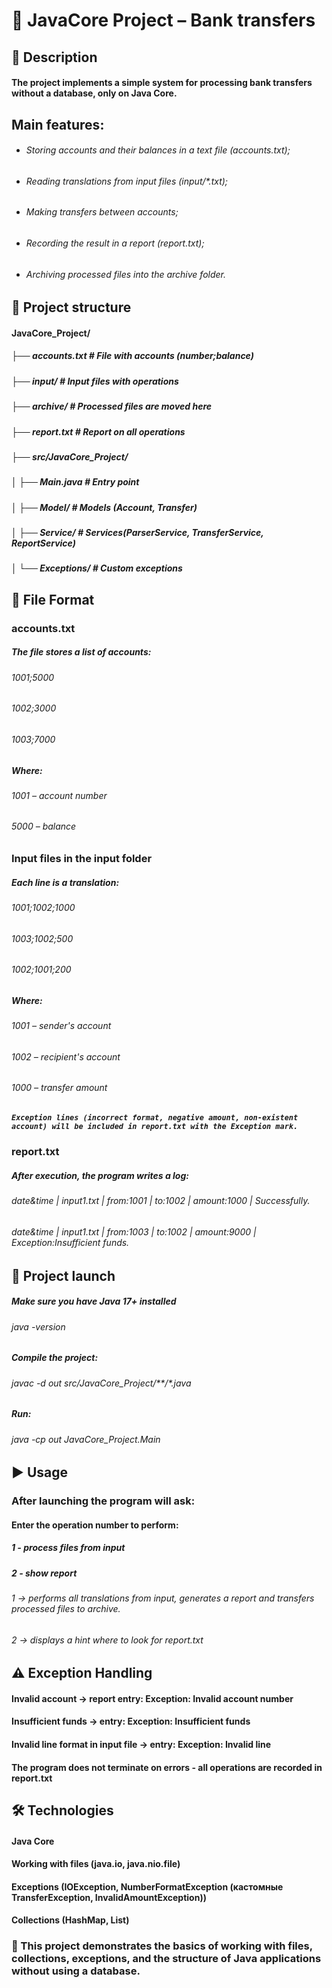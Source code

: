 # 🏦 JavaCore Project – Bank transfers

## 📌 Description

#### The project implements a simple system for processing bank transfers without a database, only on Java Core.

## Main features:

* ###### Storing accounts and their balances in a text file (accounts.txt);
* ###### Reading translations from input files (input/*.txt);
* ###### Making transfers between accounts;
* ###### Recording the result in a report (report.txt);
* ###### Archiving processed files into the archive folder.

## 📂 Project structure

#### JavaCore_Project/
##### ├── accounts.txt           # File with accounts (number;balance)
##### ├── input/                 # Input files with operations
##### ├── archive/               # Processed files are moved here
##### ├── report.txt             # Report on all operations
##### ├── src/JavaCore_Project/
##### │   ├── Main.java          # Entry point
##### │   ├── Model/             # Models (Account, Transfer)
##### │   ├── Service/           # Services(ParserService, TransferService, ReportService)
##### │   └── Exceptions/        # Custom exceptions

## 📑 File Format

### accounts.txt

##### The file stores a list of accounts:
###### 1001;5000
###### 1002;3000
###### 1003;7000

##### Where:
###### 1001 – account number
###### 5000 – balance

### Input files in the input folder
##### Each line is a translation:
###### 1001;1002;1000
###### 1003;1002;500
###### 1002;1001;200

##### Where:
###### 1001 – sender's account
###### 1002 – recipient's account
###### 1000 – transfer amount

##### `Exception lines (incorrect format, negative amount, non-existent account) will be included in report.txt with the Exception mark.`

### report.txt

##### After execution, the program writes a log:

###### date&time | input1.txt | from:1001 | to:1002 | amount:1000 | Successfully.
###### date&time | input1.txt | from:1003 | to:1002 | amount:9000 | Exception:Insufficient funds.

## 🚀 Project launch

##### Make sure you have Java 17+ installed
###### java -version

##### Compile the project:
###### javac -d out src/JavaCore_Project/**/*.java

##### Run:
###### java -cp out JavaCore_Project.Main

## ▶️ Usage

### After launching the program will ask:

#### Enter the operation number to perform:
##### 1 - process files from input
##### 2 - show report

###### 1 → performs all translations from input, generates a report and transfers processed files to archive.

###### 2 → displays a hint where to look for report.txt

## ⚠️ Exception Handling

#### Invalid account → report entry: Exception: Invalid account number
#### Insufficient funds → entry: Exception: Insufficient funds
#### Invalid line format in input file → entry: Exception: Invalid line
#### The program does not terminate on errors - all operations are recorded in report.txt

## 🛠️ Technologies

#### Java Core

#### Working with files (java.io, java.nio.file)

#### Exceptions (IOException, NumberFormatException (кастомные TransferException, InvalidAmountException))

#### Collections (HashMap, List)

### 📌 This project demonstrates the basics of working with files, collections, exceptions, and the structure of Java applications without using a database.